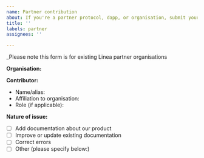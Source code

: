 ```yaml
---
name: Partner contribution
about: If you're a partner protocol, dapp, or organisation, submit your issue here
title: ''
labels: partner
assignees: ''

---
```


_Please note this form is for existing Linea partner organisations

**Organisation:**

**Contributor:**
- Name/alias:
- Affiliation to organisation: 
- Role (if applicable): 

**Nature of issue:**
- [ ] Add documentation about our product 
- [ ] Improve or update existing documentation
- [ ] Correct errors
- [ ] Other (please specify below:)
